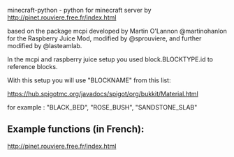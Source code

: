 

minecraft-python - python for minecraft server by http://pinet.rouviere.free.fr/index.html

based on the package mcpi developed by Martin O'Lannon @martinohanlon for the Raspberry Juice Mod, modified by @sprouviere, and further modified by @lasteamlab.

In the mcpi and raspberry juice setup you used block.BLOCKTYPE.id to reference blocks.

With this setup you will use "BLOCKNAME" from this list:

https://hub.spigotmc.org/javadocs/spigot/org/bukkit/Material.html

for example : 
"BLACK_BED", "ROSE_BUSH", "SANDSTONE_SLAB" 

Example functions (in French):
--------------------------------------
http://pinet.rouviere.free.fr/index.html





